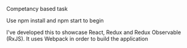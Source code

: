 Competancy based task

Use npm install and npm start to begin

I've developed this to showcase React, Redux and Redux Observable (RxJS). It uses Webpack in order to build the application